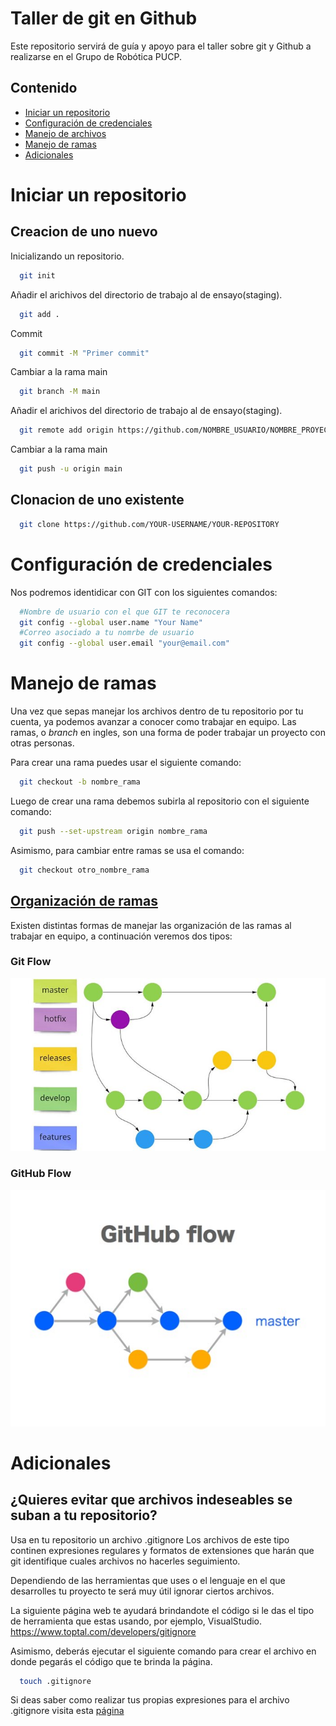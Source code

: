# Taller de git en Github
Este repositorio servirá de guía y apoyo para el taller sobre git y Github a realizarse en el Grupo de Robótica PUCP.

## Contenido

 - [Iniciar un repositorio](https://github.com/MarceJara/TallerGIT#iniciar-un-repositorio)
 - [Configuración de credenciales](https://github.com/MarceJara/TallerGIT#configuraci%C3%B3n-de-credenciales)
 - [Manejo de archivos](https://github.com/MarceJara/TallerGIT#manejo-de-archivos)
 - [Manejo de ramas](https://github.com/MarceJara/TallerGIT#manejo-de-ramas)
 - [Adicionales](https://github.com/MarceJara/TallerGIT#adicionales)
# Iniciar un repositorio
## Creacion de uno nuevo
Inicializando un repositorio.
```bash
  git init
```
Añadir el arichivos del directorio de trabajo al de ensayo(staging).
```bash
  git add . 
```

Commit
```bash
  git commit -M "Primer commit" 
```
Cambiar a la rama main
```bash
  git branch -M main
```
Añadir el arichivos del directorio de trabajo al de ensayo(staging).
```bash
  git remote add origin https://github.com/NOMBRE_USUARIO/NOMBRE_PROYECTO.git
```
Cambiar a la rama main
```bash
  git push -u origin main
```

## Clonacion de uno existente 
```bash
  git clone https://github.com/YOUR-USERNAME/YOUR-REPOSITORY
```

# Configuración de credenciales

Nos podremos identidicar con GIT con los siguientes comandos:

```bash
  #Nombre de usuario con el que GIT te reconocera
  git config --global user.name "Your Name"
  #Correo asociado a tu nomrbe de usuario
  git config --global user.email "your@email.com"
```
# Manejo de ramas

Una vez que sepas manejar los archivos dentro de tu repositorio por tu cuenta, ya podemos avanzar 
a conocer como trabajar en equipo. Las ramas, o *branch* en ingles, son una forma de poder
trabajar un proyecto con otras personas.

Para crear una rama puedes usar el siguiente comando:

```bash
  git checkout -b nombre_rama
```
Luego de crear una rama debemos subirla al repositorio con el siguiente comando:

```bash
  git push --set-upstream origin nombre_rama
```

Asimismo, para cambiar entre ramas se usa el comando:

```bash
  git checkout otro_nombre_rama
```

## [Organización de ramas](https://www.babelgroup.com/es/Media/Blog/Abril-2021/Cinco-Git-Workflows-para-mejores-proyectos)

Existen distintas formas de manejar las organización de las ramas al trabajar en
equipo, a continuación veremos dos tipos:

### Git Flow
![git flow](images/gitflow.png)

### GitHub Flow
![github flow](images/githubflow.png)

# Adicionales
## ¿Quieres evitar que archivos indeseables se suban a tu repositorio?
Usa en tu repositorio un archivo .gitignore
Los archivos de este tipo continen expresiones regulares y formatos de extensiones que harán que git identifique cuales archivos no hacerles seguimiento.

Dependiendo de las herramientas que uses o el lenguaje en el que desarrolles tu proyecto te será muy útil ignorar ciertos archivos. 

La siguiente página web te ayudará brindandote el código si le das el tipo de herramienta que estas usando, por ejemplo, VisualStudio.  https://www.toptal.com/developers/gitignore

Asimismo, deberás ejecutar el siguiente comando para crear el archivo en donde pegarás el código que te brinda la página.

```bash
  touch .gitignore
```
Si deas saber como realizar tus propias expresiones para el archivo .gitignore visita esta [página](https://gist.github.com/jstnlvns/ebaa046fae16543cc9efc7f24bcd0e31)
